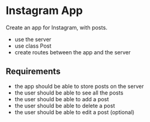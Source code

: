# Instagram App

Create an app for Instagram, with posts.
- use the server
- use class Post
- create routes between the app and the server

## Requirements

- the app should be able to store posts on the server
- the user should be able to see all the posts
- the user should be able to add a post
- the user should be able to delete a post
- the user should be able to edit a post (optional)

